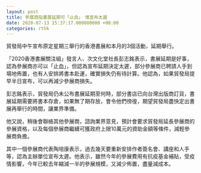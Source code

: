 ```yaml
---
layout: post
title: 參展商指書展延期可「止血」　惟宣布太遲
date: 2020-07-13 15:37:17.000000000 +08:00
categories: rthk
---
```


貿發局中午宣布原定星期三舉行的香港書展和本月的3個活動，延期舉行。

「2020香港書展關注組」發言人、次文化堂社長彭志銘表示，書展延期是好事，認為參展商亦可以「止血」，但認為宣布延期決定太遲，部分參展商已聘請人手到場地佈置，也有人安排將書本赴運，確實損失仍有待計算。他認為，如果貿發局提早半日宣布，可以再減少參展商損失。

彭志銘表示，貿發局仍未公布書展延期至何時，部分書店已向台灣出版商訂貨，書展延期需要將書本存倉，如果無了期存放，會令他們徬徨，期望貿發局盡快定出書展再舉行的時間，讓業界準備。

他又說，稍後會聯絡其他參展商，諮詢業界意見，預計會要求貿發局延長參展商的參展資格，以及每個參展商繼續可獲政府上限10萬元的資助金額等條件，減輕參展商負擔。

其中一個參展商代表陶培康表示，過去幾天要重新安排作者簽名會、講座和人手等，認為主辦單位宣布太遲。他表示，雖然今年的參展費用有抗疫基金補貼，受疫情影響，今年已較去年縮減一半的參展規模，又減少佈置，盡量減成本。
